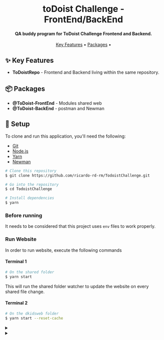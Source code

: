 

<h1 align="center">
  <br>
 
  <br>
  toDoist Challenge - FrontEnd/BackEnd
  <br>
</h1>

<h4 align="center">QA buddy program for ToDoist Challenge Frontend and Backend.</h4>

<p align="center">
  <a href="#sparkles-key-features">Key Features</a> •
  <a href="#package-packages">Packages</a> •
  
</p>

## :sparkles: Key Features

* **ToDoistRepo** - Frontend and Backend living within the same repository.

## :package: Packages

- **@ToDoist-FrontEnd** - Modules shared web
- **@ToDoist-BackEnd** - postman and Newman 

## :blue_book: Setup

To clone and run this application, you'll need the following:
- [Git](https://git-scm.com) 
- [Node.js](https://nodejs.org/en/download/)
- [Yarn](https://yarnpkg.com/)
- [Newman](https://www.npmjs.com/package/newman)

```bash
# Clone this repository
$ git clone https://github.com/ricardo-rd-rm/TodoistChallenge.git

# Go into the repository
$ cd TodoistChallenge

# Install dependencies
$ yarn
```
### Before running 
It needs to be considered that this project uses `env` files to work properly.

### Run Website 
In order to run website, execute the following commands 

#### Terminal 1
```bash
# On the shared folder
$ yarn start
```
This will run the shared folder watcher to update the website on every shared file change.

#### Terminal 2 
```bash
# On the dkidsweb folder
$ yarn start --reset-cache
```






<details>
<summary></summary>
<p>
  


</p>
</details>

<details>
<summary></summary>
<p>
  


</p>
</details>
